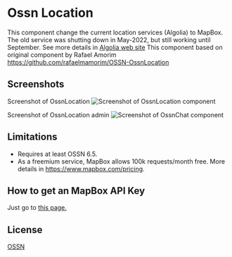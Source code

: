# Ossn Location

This component change the current location services (Algolia) to MapBox. The old service was shutting down in May-2022, but still working until September. See more details in [Algolia web site](https://www.algolia.com/blog/product/sunsetting-our-places-feature/)
This component based on original component by Rafael Amorim https://github.com/rafaelmamorim/OSSN-OssnLocation

## Screenshots
Screenshot of OssnLocation
![Screenshot of OssnLocation component](https://www.rafaelamorim.com.br/temp/OssnLocation.png)

Screenshot of OssnLocation admin 
![Screenshot of OssnChat component](https://www.rafaelamorim.com.br/temp/OssnLocation-admin.png)

## Limitations

* Requires at least OSSN 6.5. 
* As a freemium service, MapBox allows 100k requests/month free. More details in https://www.mapbox.com/pricing.

## How to get an MapBox API Key

Just go to [this page.](https://account.mapbox.com/access-tokens)


## License
[OSSN](http://www.opensource-socialnetwork.org/licence)